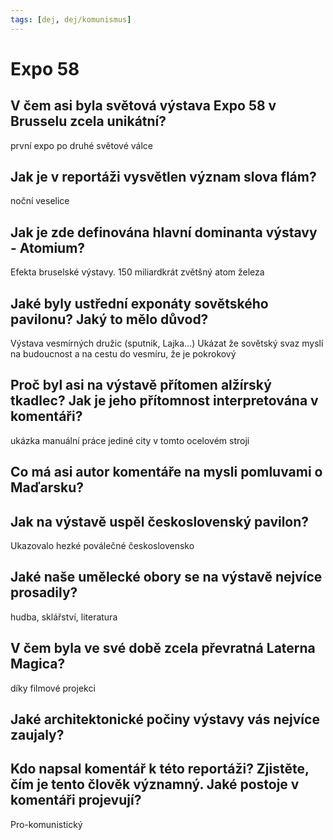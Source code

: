 ```yaml
---
tags: [dej, dej/komunismus]
---
```

# Expo 58

## V čem asi byla světová výstava Expo 58 v Brusselu zcela unikátní?
první expo po druhé světové válce
## Jak je v reportáži vysvětlen význam slova flám?
noční veselice
## Jak je zde definována hlavní dominanta výstavy - Atomium?
Efekta bruselské výstavy.
150 miliardkrát zvětšný atom železa
## Jaké byly ustřední exponáty sovětského pavilonu? Jaký to mělo důvod?
Výstava vesmírných družic (sputnik, Lajka…)
Ukázat že sovětský svaz myslí na budoucnost a na cestu do vesmíru, že je pokrokový
## Proč byl asi na výstavě přítomen alžírský tkadlec? Jak je jeho přítomnost interpretována v komentáři?
ukázka manuální práce
jediné city v tomto ocelovém stroji
## Co má asi autor komentáře na mysli pomluvami o Maďarsku?

## Jak na výstavě uspěl československý pavilon?
Ukazovalo hezké poválečné československo
## Jaké naše umělecké obory se na výstavě nejvíce prosadily?
hudba, sklářství, literatura
## V čem byla ve své době zcela převratná Laterna Magica?
díky filmové projekci
## Jaké architektonické počiny výstavy vás nejvíce zaujaly?

## Kdo napsal komentář k této reportáži? Zjistěte, čím je tento člověk významný. Jaké postoje v komentáři projevují?

Pro-komunistický